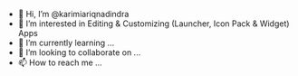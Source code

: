 - 👋 Hi, I’m @karimiariqnadindra
- 👀 I’m interested in Editing & Customizing (Launcher, Icon Pack & Widget) Apps 
- 🌱 I’m currently learning ...
- 💞️ I’m looking to collaborate on ...
- 📫 How to reach me ...

<!---
karimiariqnadindra/karimiariqnadindra is a ✨ special ✨ repository because its `README.md` (this file) appears on your GitHub profile.
You can click the Preview link to take a look at your changes.
--->
